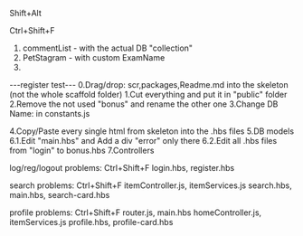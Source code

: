 


Shift+Alt









Ctrl+Shift+F
1. commentList            - with the actual DB "collection"
2. PetStagram     - with custom ExamName
3. 


---register test---
0.Drag/drop: scr,packages,Readme.md   into the skeleton (not the whole scaffold folder)
1.Cut everything and put it in "public" folder
2.Remove the not used "bonus" and rename the other one
3.Change DB Name: in constants.js

4.Copy/Paste every single html from skeleton into the .hbs files
5.DB models
6.1.Edit "main.hbs" and Add a div "error" only there
6.2.Edit all .hbs files from "login" to bonus.hbs
7.Controllers


log/reg/logout problems: Ctrl+Shift+F
login.hbs, register.hbs

search problems: Ctrl+Shift+F
itemController.js, itemServices.js
search.hbs, main.hbs, search-card.hbs

profile problems: Ctrl+Shift+F
router.js, main.hbs 
homeController.js, itemServices.js
profile.hbs, profile-card.hbs